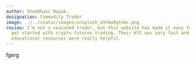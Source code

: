 ```yaml
---
author: Shambhavi Nayak.
designation: Commodity Trader
image: ../../static/images/unsplash_o5nbw8gtnmc.png
review: I'm not a seasoned trader, but this website has made it easy for me to
  get started with crypto futures trading. Their KYC was very fast and the
  educational resources were really helpful.
---
```

f﻿gerg
